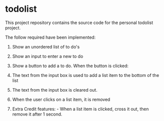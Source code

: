 # todolist
This project repository contains the source code for the personal todolist project.

The follow required have been implemented:

1. Show an unordered list of to do's 
2. Show an input to enter a new to do 
3. Show a button to add a to  do. When the button is clicked: 
4. The text from the input box is used to add a list item to the bottom of the list 
5. The text from the input box is cleared out.
6. When the user clicks on a list item, it is removed

7. Extra Credit features: - When a list item is clicked, cross it out, then remove it after 1 second.
